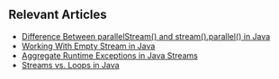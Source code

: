 ## Relevant Articles
- [Difference Between parallelStream() and stream().parallel() in Java](https://www.baeldung.com/java-parallelstream-vs-stream-parallel)
- [Working With Empty Stream in Java](https://www.baeldung.com/java-empty-stream)
- [Aggregate Runtime Exceptions in Java Streams](https://www.baeldung.com/java-streams-aggregate-exceptions)
- [Streams vs. Loops in Java](https://www.baeldung.com/java-streams-vs-loops)
